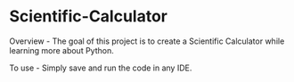 # Scientific-Calculator

Overview - The goal of this project is to create a Scientific Calculator while learning more about Python.

To use - Simply save and run the code in any IDE.
